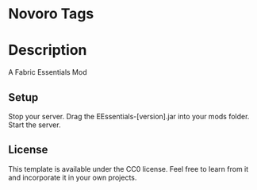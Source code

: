 # Novoro Tags

# Description
A Fabric Essentials Mod

## Setup

Stop your server.
Drag the EEssentials-[version].jar into your mods folder.
Start the server.

## License

This template is available under the CC0 license. Feel free to learn from it and incorporate it in your own projects.
